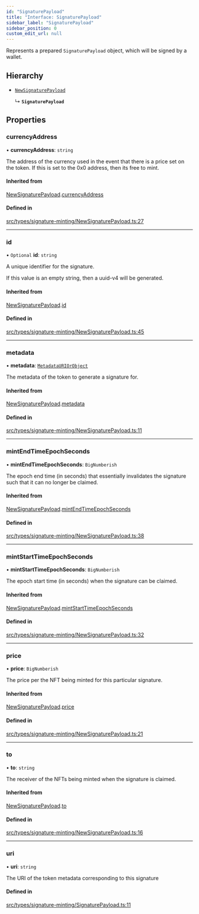 ```yaml
---
id: "SignaturePayload"
title: "Interface: SignaturePayload"
sidebar_label: "SignaturePayload"
sidebar_position: 0
custom_edit_url: null
---
```


Represents a prepared `SignaturePayload` object, which will be signed
by a wallet.

## Hierarchy

- [`NewSignaturePayload`](NewSignaturePayload)

  ↳ **`SignaturePayload`**

## Properties

### currencyAddress

• **currencyAddress**: `string`

The address of the currency used in the event that there is a price set
on the token. If this is set to the 0x0 address, then its free to mint.

#### Inherited from

[NewSignaturePayload](NewSignaturePayload).[currencyAddress](NewSignaturePayload#currencyaddress)

#### Defined in

[src/types/signature-minting/NewSignaturePayload.ts:27](https://github.com/PrasoonPratham/nftlabs-sdk-ts/blob/e7d1d7f/src/types/signature-minting/NewSignaturePayload.ts#L27)

___

### id

• `Optional` **id**: `string`

A unique identifier for the signature.

If this value is an empty string, then a uuid-v4 will be generated.

#### Inherited from

[NewSignaturePayload](NewSignaturePayload).[id](NewSignaturePayload#id)

#### Defined in

[src/types/signature-minting/NewSignaturePayload.ts:45](https://github.com/PrasoonPratham/nftlabs-sdk-ts/blob/e7d1d7f/src/types/signature-minting/NewSignaturePayload.ts#L45)

___

### metadata

• **metadata**: [`MetadataURIOrObject`](../modules#metadatauriorobject)

The metadata of the token to generate a signature for.

#### Inherited from

[NewSignaturePayload](NewSignaturePayload).[metadata](NewSignaturePayload#metadata)

#### Defined in

[src/types/signature-minting/NewSignaturePayload.ts:11](https://github.com/PrasoonPratham/nftlabs-sdk-ts/blob/e7d1d7f/src/types/signature-minting/NewSignaturePayload.ts#L11)

___

### mintEndTimeEpochSeconds

• **mintEndTimeEpochSeconds**: `BigNumberish`

The epoch end time (in seconds) that essentially invalidates the signature
such that it can no longer be claimed.

#### Inherited from

[NewSignaturePayload](NewSignaturePayload).[mintEndTimeEpochSeconds](NewSignaturePayload#mintendtimeepochseconds)

#### Defined in

[src/types/signature-minting/NewSignaturePayload.ts:38](https://github.com/PrasoonPratham/nftlabs-sdk-ts/blob/e7d1d7f/src/types/signature-minting/NewSignaturePayload.ts#L38)

___

### mintStartTimeEpochSeconds

• **mintStartTimeEpochSeconds**: `BigNumberish`

The epoch start time (in seconds) when the signature can be claimed.

#### Inherited from

[NewSignaturePayload](NewSignaturePayload).[mintStartTimeEpochSeconds](NewSignaturePayload#mintstarttimeepochseconds)

#### Defined in

[src/types/signature-minting/NewSignaturePayload.ts:32](https://github.com/PrasoonPratham/nftlabs-sdk-ts/blob/e7d1d7f/src/types/signature-minting/NewSignaturePayload.ts#L32)

___

### price

• **price**: `BigNumberish`

The price per the NFT being minted for this particular signature.

#### Inherited from

[NewSignaturePayload](NewSignaturePayload).[price](NewSignaturePayload#price)

#### Defined in

[src/types/signature-minting/NewSignaturePayload.ts:21](https://github.com/PrasoonPratham/nftlabs-sdk-ts/blob/e7d1d7f/src/types/signature-minting/NewSignaturePayload.ts#L21)

___

### to

• **to**: `string`

The receiver of the NFTs being minted when the signature is claimed.

#### Inherited from

[NewSignaturePayload](NewSignaturePayload).[to](NewSignaturePayload#to)

#### Defined in

[src/types/signature-minting/NewSignaturePayload.ts:16](https://github.com/PrasoonPratham/nftlabs-sdk-ts/blob/e7d1d7f/src/types/signature-minting/NewSignaturePayload.ts#L16)

___

### uri

• **uri**: `string`

The URI of the token metadata corresponding to this signature

#### Defined in

[src/types/signature-minting/SignaturePayload.ts:11](https://github.com/PrasoonPratham/nftlabs-sdk-ts/blob/e7d1d7f/src/types/signature-minting/SignaturePayload.ts#L11)
